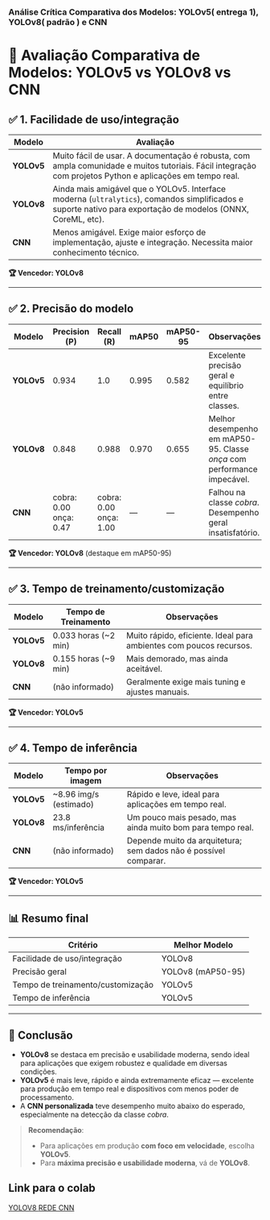 ### Análise Crítica Comparativa dos Modelos: YOLOv5( entrega 1), YOLOv8( padrão ) e CNN
# 🧪 Avaliação Comparativa de Modelos: YOLOv5 vs YOLOv8 vs CNN

## ✅ 1. Facilidade de uso/integração

| Modelo     | Avaliação |
|------------|-----------|
| **YOLOv5** | Muito fácil de usar. A documentação é robusta, com ampla comunidade e muitos tutoriais. Fácil integração com projetos Python e aplicações em tempo real. |
| **YOLOv8** | Ainda mais amigável que o YOLOv5. Interface moderna (`ultralytics`), comandos simplificados e suporte nativo para exportação de modelos (ONNX, CoreML, etc). |
| **CNN**    | Menos amigável. Exige maior esforço de implementação, ajuste e integração. Necessita maior conhecimento técnico. |

**🏆 Vencedor: YOLOv8**

---

## ✅ 2. Precisão do modelo

| Modelo     | Precision (P) | Recall (R) | mAP50 | mAP50-95 | Observações |
|------------|---------------|------------|-------|----------|-------------|
| **YOLOv5** | 0.934         | 1.0        | 0.995 | 0.582    | Excelente precisão geral e equilíbrio entre classes. |
| **YOLOv8** | 0.848         | 0.988      | 0.970 | 0.655    | Melhor desempenho em mAP50-95. Classe *onça* com performance impecável. |
| **CNN**    | cobra: 0.00<br>onça: 0.47 | cobra: 0.00<br>onça: 1.00 | — | — | Falhou na classe *cobra*. Desempenho geral insatisfatório. |

**🏆 Vencedor: YOLOv8** (destaque em mAP50-95)

---

## ✅ 3. Tempo de treinamento/customização

| Modelo     | Tempo de Treinamento | Observações |
|------------|----------------------|-------------|
| **YOLOv5** | 0.033 horas (~2 min) | Muito rápido, eficiente. Ideal para ambientes com poucos recursos. |
| **YOLOv8** | 0.155 horas (~9 min) | Mais demorado, mas ainda aceitável. |
| **CNN**    | (não informado) | Geralmente exige mais tuning e ajustes manuais. |

**🏆 Vencedor: YOLOv5**

---

## ✅ 4. Tempo de inferência

| Modelo     | Tempo por imagem | Observações |
|------------|------------------|-------------|
| **YOLOv5** | ~8.96 img/s (estimado) | Rápido e leve, ideal para aplicações em tempo real. |
| **YOLOv8** | 23.8 ms/inferência | Um pouco mais pesado, mas ainda muito bom para tempo real. |
| **CNN**    | (não informado) | Depende muito da arquitetura; sem dados não é possível comparar. |

**🏆 Vencedor: YOLOv5**

---

## 📊 Resumo final

| Critério                         | Melhor Modelo |
|----------------------------------|---------------|
| Facilidade de uso/integração     | YOLOv8        |
| Precisão geral                   | YOLOv8 (mAP50-95) |
| Tempo de treinamento/customização | YOLOv5        |
| Tempo de inferência              | YOLOv5        |

---

## 🧠 Conclusão

- **YOLOv8** se destaca em precisão e usabilidade moderna, sendo ideal para aplicações que exigem robustez e qualidade em diversas condições.
- **YOLOv5** é mais leve, rápido e ainda extremamente eficaz — excelente para produção em tempo real e dispositivos com menos poder de processamento.
- A **CNN personalizada** teve desempenho muito abaixo do esperado, especialmente na detecção da classe *cobra*.

> **Recomendação**:  
> - Para aplicações em produção **com foco em velocidade**, escolha **YOLOv5**.  
> - Para **máxima precisão e usabilidade moderna**, vá de **YOLOv8**.

## Link para o colab
[ YOLOV8 ](https://colab.research.google.com/drive/1e1iQx1GwI-EyIEw8rxAd89LeBQhvOQ2M?usp=sharing)
[ REDE CNN ]()
